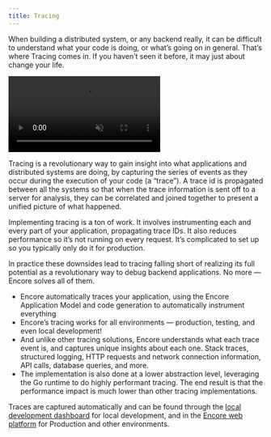 ```yaml
---
title: Tracing
---
```


When building a distributed system, or any backend really, it can be difficult to understand what your code is doing, or what’s going on in general. That’s where Tracing comes in. If you haven’t seen it before, it may just about change your life.

<video autoPlay playsInline loop controls muted className="w-full h-full">
	<source src="/assets/docs/dtracing.mp4" className="w-full h-full" type="video/mp4" />
</video>

Tracing is a revolutionary way to gain insight into what applications and distributed systems are doing, by capturing the series of events as they occur during the execution of your code (a “trace”). A trace id is propagated between all the systems so that when the trace information is sent off to a server for analysis, they can be correlated and joined together to present a unified picture of what happened.

Implementing tracing is a ton of work. It involves instrumenting each and every part of your application, propagating trace IDs. It also reduces performance so it’s not running on every request. It’s complicated to set up so you typically only do it for production.

In practice these downsides lead to tracing falling short of realizing its full potential as a revolutionary way to debug backend applications. No more — Encore solves all of them.

* Encore automatically traces your application, using the Encore Application Model and code generation to automatically instrument everything
* Encore’s tracing works for all environments — production, testing, and even local development!
* And unlike other tracing solutions, Encore understands what each trace event is, and captures unique insights about each one. Stack traces, structured logging, HTTP requests and network connection information, API calls, database queries, and more.
* The implementation is also done at a lower abstraction level, leveraging the Go runtime to do highly performant tracing. The end result is that the performance impact is much lower than other tracing implementations.

Traces are captured automatically and can be found through the [local development dashboard](./dev-dash) for local development, and in the [Encore web platform](https://app.encore.dev) for Production and other environments.